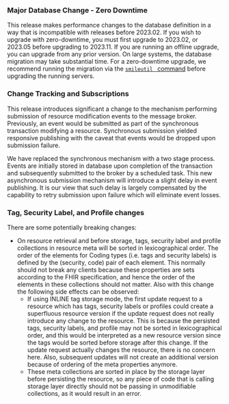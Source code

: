 ### Major Database Change - Zero Downtime

This release makes performance changes to the database definition in a way that is incompatible with releases before 2023.02.
If you wish to upgrade with zero-downtime, you must first upgrade to 2023.02, or 2023.05 before upgrading to 2023.11.
If you are running an offline upgrade, you can upgrade from any prior version.
On large systems, the database migration may take substantial time.
For a zero-downtime upgrade, we recommend running the migration via the [`smileutil ` command](../../smileutil/migrate_database.html)
before upgrading the running servers.

### Change Tracking and Subscriptions
This release introduces significant a change to the mechanism performing submission of resource modification events
to the message broker.  Previously, an event would be submitted as part of the synchronous transaction
modifying a resource.  Synchronous submission yielded responsive publishing with the caveat that events would be dropped
upon submission failure.

We have replaced the synchronous mechanism with a two stage process.  Events are initially stored in
database upon completion of the transaction and subsequently submitted to the broker by a scheduled task.
This new asynchronous submission mechanism will introduce a slight delay in event publishing.  It is our view that such
delay is largely compensated by the capability to retry submission upon failure which will eliminate event losses.

### Tag, Security Label, and Profile changes

There are some potentially breaking changes: 
* On resource retrieval and before storage, tags, security label and profile collections in resource meta will be 
sorted in lexicographical order. The order of the elements for Coding types (i.e. tags and security labels) is defined 
by the (security, code) pair of each element. This normally should not break any clients because these properties are 
sets according to the FHIR specification, and hence the order of the elements in these collections should not matter. 
Also with this change the following side effects can be observed:
   - If using INLINE tag storage mode, the first update request to a resource which has tags, security 
     labels or profiles could create a superfluous resource version if the update request does not really introduce any 
     change to the resource. This is because the persisted tags, security labels, and profile may not be sorted in 
     lexicographical order, and this would be interpreted as a new resource version since the tags would be sorted 
     before storage after this change. If the update request actually changes the resource, there is no concern here.
     Also, subsequent updates will not create an additional version because of ordering of the meta properties anymore. 
   - These meta collections are sorted in place by the storage layer before persisting the resource, so any piece of 
     code that is calling storage layer directly should not be passing in unmodifiable collections, as it would 
     result in an error. 
